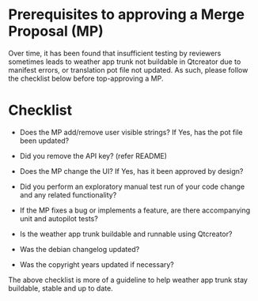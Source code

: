 Prerequisites to approving a Merge Proposal (MP)
================================================

Over time, it has been found that insufficient testing by reviewers sometimes leads to weather app trunk not buildable in Qtcreator due to manifest errors, or translation pot file not updated. As such, please follow the checklist below before top-approving a MP.

Checklist
=========

*   Does the MP add/remove user visible strings? If Yes, has the pot file been
    updated?

*   Did you remove the API key? (refer README)

*   Does the MP change the UI? If Yes, has it been approved by design?

*   Did you perform an exploratory manual test run of your code change and any
    related functionality?

*   If the MP fixes a bug or implements a feature, are there accompanying unit
    and autopilot tests?

*   Is the weather app trunk buildable and runnable using Qtcreator?

*   Was the debian changelog updated?

*   Was the copyright years updated if necessary?

The above checklist is more of a guideline to help weather app trunk stay buildable,
stable and up to date.

